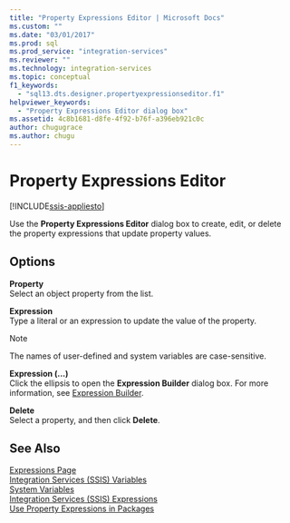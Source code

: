 ```yaml
---
title: "Property Expressions Editor | Microsoft Docs"
ms.custom: ""
ms.date: "03/01/2017"
ms.prod: sql
ms.prod_service: "integration-services"
ms.reviewer: ""
ms.technology: integration-services
ms.topic: conceptual
f1_keywords: 
  - "sql13.dts.designer.propertyexpressionseditor.f1"
helpviewer_keywords: 
  - "Property Expressions Editor dialog box"
ms.assetid: 4c8b1681-d8fe-4f92-b76f-a396eb921c0c
author: chugugrace
ms.author: chugu
---
```

# Property Expressions Editor

[!INCLUDE[ssis-appliesto](../../includes/ssis-appliesto-ssvrpluslinux-asdb-asdw-xxx.md)]


  Use the **Property Expressions Editor** dialog box to create, edit, or delete the property expressions that update property values.  
  
## Options  
 **Property**  
 Select an object property from the list.  
  
 **Expression**  
 Type a literal or an expression to update the value of the property.  
  
> [!NOTE]  
>  The names of user-defined and system variables are case-sensitive.  
  
 **Expression (...)**  
 Click the ellipsis to open the **Expression Builder** dialog box. For more information, see [Expression Builder](../../integration-services/expressions/expression-builder.md).  
  
 **Delete**  
 Select a property, and then click **Delete**.  
  
## See Also  
 [Expressions Page](../../integration-services/expressions/expressions-page.md)   
 [Integration Services &#40;SSIS&#41; Variables](../../integration-services/integration-services-ssis-variables.md)   
 [System Variables](../../integration-services/system-variables.md)   
 [Integration Services &#40;SSIS&#41; Expressions](../../integration-services/expressions/integration-services-ssis-expressions.md)   
 [Use Property Expressions in Packages](../../integration-services/expressions/use-property-expressions-in-packages.md)  
  
  
